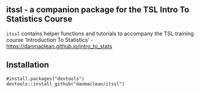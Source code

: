 itssl - a companion package for the TSL Intro To Statistics Course
------------------------------------------------------------------

`itssl` contains helper functions and tutorials to accompany the TSL
training course ‘Introduction To Statistics’ -
<https://danmaclean.github.io/intro_to_stats>

Installation
------------

    #install.packages("devtools")
    devtools::install_github("danmaclean/itssl")

